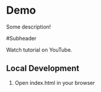 # Demo 

Some description!

#Subheader

Watch tutorial on YouTube.

## Local Development

1. Open index.html in your browser
